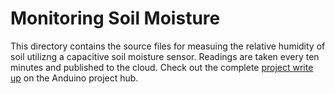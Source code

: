 # Monitoring Soil Moisture

This directory contains the source files for measuing the relative humidity of soil utilizng a capacitive soil moisture sensor. Readings are taken every ten minutes and published to the cloud. Check out the complete [project write up](https://www.hackster.io/bcarbs/thirsty-tweeting-office-plants-2b3256?ref=channel&ref_id=37023_trending___&offset=8) on the Anduino project hub.

